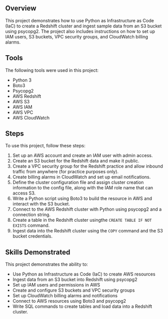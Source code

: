 ## Overview

This project demonstrates how to use Python as Infrastructure as Code (IaC) to create a Redshift cluster and ingest sample data from an S3 bucket using psycopg2. The project also includes instructions on how to set up IAM users, S3 buckets, VPC security groups, and CloudWatch billing alarms.

## Tools

The following tools were used in this project:

- Python 3
- Boto3
- Psycopg2
- AWS Redshift
- AWS S3
- AWS IAM
- AWS VPC
- AWS CloudWatch

## Steps

To use this project, follow these steps:

1. Set up an AWS account and create an IAM user with admin access.
2. Create an S3 bucket for the Redshift data and make it public.
3. Create a VPC security group for the Redshift practice and allow inbound traffic from anywhere (for practice purposes only).
4. Create billing alarms in CloudWatch and set up email notifications.
5. Define the cluster configuration file and assign cluster creation information to the config file, along with the IAM role name that can access S3.
6. Write a Python script using Boto3 to build the resource in AWS and interact with the S3 bucket.
7. Connect to the AWS Redshift cluster with Python using psycopg2 and a connection string.
8. Create a table in the Redshift cluster usingthe `CREATE TABLE IF NOT EXISTS` command.
9. Ingest data into the Redshift cluster using the `COPY` command and the S3 bucket credentials.

## Skills Demonstrated

This project demonstrates the ability to:

- Use Python as Infrastructure as Code (IaC) to create AWS resources
- Ingest data from an S3 bucket into Redshift using psycopg2
- Set up IAM users and permissions in AWS
- Create and configure S3 buckets and VPC security groups
- Set up CloudWatch billing alarms and notifications
- Connect to AWS resources using Boto3 and psycopg2
- Write SQL commands to create tables and load data into a Redshift cluster.